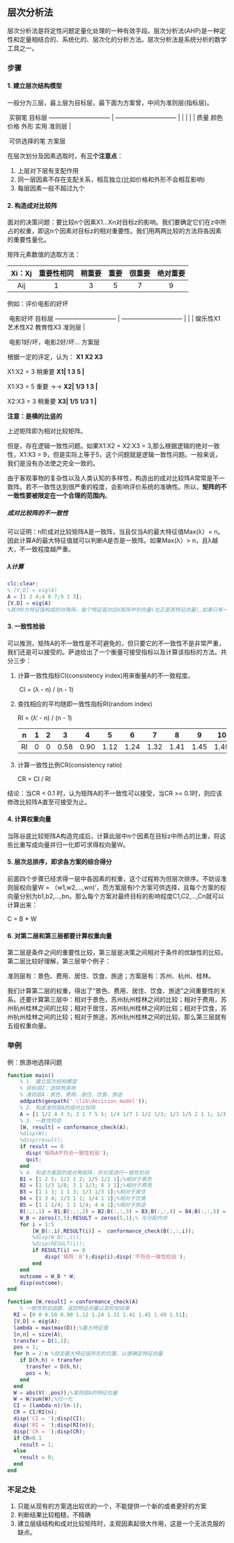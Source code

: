 ## 层次分析法

层次分析法是将定性问题定量化处理的一种有效手段。层次分析法(AHP)是一种定性和定量相结合的、系统化的、层次化的分析方法。层次分析法是系统分析的数学工具之一。

### 步骤

#### 1. 建立层次结构模型

一般分为三层，最上层为目标层，最下面为方案曾，中间为准则层(指标层)。

​									买钢笔                                                                   目标层                                                                                                                                                                                                                                                       ——————————  | ——————————                                                                                                                                                                            |                  |                  |                    |                |                                                                                                                                                                        质量          颜色             价格              外形          实用                              准则层                                                                                                                                                                                                                              										|                                                                                                                                                                                                                         

​							  可供选择的笔                                                               方案层

在层次划分及因素选取时，有**三个注意点**：

1. 上层对下层有支配作用
2. 同一层因素不存在支配关系，相互独立(比如价格和外形不会相互影响)
3. 每层因素一般不超过九个

#### 2. 构造成对比较阵

面对的决策问题：要比较n个因素X1...Xn对目标z的影响。我们要确定它们在z中所占的权重，即这n个因素对目标z的相对重要性。我们用两两比较的方法将各因素的重要性量化。

矩阵元素数值的选取方法：

| Xi：Xj | 重要性相同 | 稍重要 | 重要 | 很重要 | 绝对重要 |
| :----: | :--------: | :----: | :--: | :----: | :------: |
|  Aij   |     1      |   3    |  5   |   7    |    9     |

例如：评价电影的好坏

​	                              电影好坏                                                                   目标层                                                                                                                                                                                                                                                       ——————————  | ——————————                                                                                                                                                                             |                                      |                                       |                                                                                                                                                                                  娱乐性X1                 艺术性X2                         教育性X3                           准则层                                                                                                                                                                                                                              										|                                                                                                                                                                                                                         

​				    电影1好/坏，电影2好/坏...                                                    方案层

根据一定的评定，认为：                          **X1      X2      X3**

X1:X2 = 3	稍重要                      	 **X1|     1        3        5   |**

X1:X3 = 5	重要                   →→	**X2|   1/3       1        3   |**

X2:X3 = 3	稍重要                       	**X3|   1/5     1/3      1   |**

**注意：是横的比竖的**

上述矩阵即为相对比较矩阵。

但是，存在逻辑一致性问题。如果X1:X2 = X2:X3 = 3,那么根据逻辑的绝对一致性，X1:X3 = 9，但是实际上等于5，这个问题就是逻辑一致性问题。一般来说，我们是没有办法使之完全一致的。

由于客观事物的复杂性以及人类认知的多样性，构造出的成对比较阵A常常是不一致阵。若不一致性达到很严重的程度，会影响评价系统的准确性。所以，**矩阵的不一致性要被限定在一个合理的范围内**。

##### 成对比较阵的不一致性

可以证明：n阶成对比较矩阵A是一致阵，当且仅当A的最大特征值Max(λ）=  n。因此计算A的最大特征值就可以判断A是否是一致阵。如果Max(λ）>  n，且λ越大，不一致程度越严重。

##### λ计算

```matlab
clc;clear;
% [V,D] = eig(A) 
A = [1 2 4;4 0 7;9 1 3];
[V,D] = eig(A)
%其中D为特征值构成的对角阵，每个特征值对应V矩阵中列向量(也正是其特征向量),如果只有一个返回变量，则得到该矩阵特征值构成的列向量。
```

#### 3. 一致性检验

可以推测，矩阵A的不一致性是不可避免的，但只要它的不一致性不是非常严重，我们还是可以接受的。萨迪给出了一个衡量可接受指标以及计算该指标的方法。共分三步：

1. 计算一致性指标CI(consistency index)用来衡量A的不一致程度。

   ​	CI = (λ - n) / (n - 1)

2. 查找相应的平均随即一致性指标RI(random index)

      RI = (λ‘ - n) / (n - 1)

   | n    | 1    | 2    | 3    | 4    | 5    | 6    | 7    | 8    | 9    | 10   | 11   |
   | ---- | ---- | ---- | ---- | ---- | ---- | ---- | ---- | ---- | ---- | ---- | ---- |
   | RI   | 0    | 0    | 0.58 | 0.90 | 1.12 | 1.24 | 1.32 | 1.41 | 1.45 | 1.49 | 1.51 |

3. 计算一致性比例CR(consistency ratio)

      CR = CI / RI

结论：当CR < 0.1 时，认为矩阵A的不一致性可以接受，当CR >= 0.1时，则应该修改比较阵A直至可接受为止。

#### 4. 计算权重向量

当陈谷底比较矩阵A构造完成后，计算此层中n个因素在目标z中所占的比重，将这些比重写成向量并归一化即可求得权向量W。

#### 5. 层次总排序，即求各方案的综合得分

前面四个步骤已经求得一层中各因素的权重，这个过程称为但层次排序。不妨设准则层权向量W = （w1,w2,...,wn)’，而方案层有l个方案可供选择，且每个方案的权向量分别为b1,b2,...,bn。那么每个方案对最终目标的影响程度C1,C2,...,Cn就可以计算出来：

C = B * W

#### 6. 对第二层和第三层都要计算权重向量

第二层是条件之间的重要性比较，第三层是决策之间相对于条件的优缺性的比较。第二层比较好理解，第三层举个例子：

准则层有：景色、费用、居住、饮食、旅途；方案层有：苏州、杭州、桂林。

我们计算第二层的权重，得出了“景色、费用、居住、饮食、旅途”之间重要性的关系。还要计算第三层中：相对于景色，苏州杭州桂林之间的比较；相对于费用，苏州杭州桂林之间的比较；相对于居住，苏州杭州桂林之间的比较；相对于饮食，苏州杭州桂林之间的比较；相对于旅途，苏州杭州桂林之间的比较。那么第三层就有五组权重向量。

### 举例

例：旅游地选择问题

```matlab
function main()
    % 1. 建立层次结构模型
    % 目标层Z：选择旅游地                                                                                       
    % 准则层A：景色、费用、居住、饮食、旅途                                                                           % 方案层B：苏州、杭州、桂林
    addpath(genpath('.\lib\decision_model'));
    % 2. 构造准则层A的成对比较阵
    A = [1 1/2 4 3 3; 2 1 7 5 5; 1/4 1/7 1 1/2 1/3; 1/3 1/5 2 1 1; 1/3 1/5 3 1 1];
    % 3. 一致性检验
    [W, result] = conformance_check(A);
    %disp(W);
    %disp(result);
    if result == 0
      disp('矩阵A不符合一致性检验');
      quit;
    end
    % 4. 构造方案层的成对角矩阵，并对其进行一致性检验
    B1 = [1 2 5; 1/2 1 2; 1/5 1/2 1];%相对于景色
    B2 = [1 1/3 1/8; 3 1 1/3; 8 3 1];%相对于费用
    B3 = [1 1 3; 1 1 3; 1/3 1/3 1];%相对于居住
    B4 = [1 3 4; 1/3 1 1; 1/4 1 1];%相对于饮食
    B5 = [1 1 1/4; 1 1 1/4; 4 4 1];%相对于旅途
    B(:,:,1) = B1;B(:,:,2) = B2;B(:,:,3) = B3;B(:,:,4) = B4;B(:,:,5) = B5;%这么写是为了代码可读性
    W_B = zeros(3,5);RESULT = zeros(5,1);% 与分配内存
    for i = 1:5
        [W_B(:,i),RESULT(i)] =  conformance_check(B(:,:,i));
        %disp(W_B(:,i));
        %disp(RESULT(i));
        if RESULT(i) == 0
        	disp('矩阵：B');disp(i);disp('不符合一致性检验');
       	end
    end	
    outcome = W_B * W;
    disp(outcome);
end
```

```matlab
function [W,result] = conformance_check(A)
	% 一致性检验函数，返回特征向量以及检验结果
  RI = [0 0 0.58 0.90 1.12 1.24 1.32 1.41 1.45 1.49 1.51];
  [V,D] = eig(A);
  lambda = max(max(D));%最大特征值
  [n,n] = size(A);
  transfer = D(1,1);
  pos = 1;
  for h = 2:n %锁定最大特征值所在的位置，以便确定特征向量
    if D(h,h) > transfer
      transfer = D(h,h);
      pos = h;
    end
  end	
  W = abs(V(:,pos));%准则层A的特征向量
  W = W/sum(W);%归一化
  CI = (lambda-n)/(n-1);
  CR = CI/RI(n);
  disp('CI = ');disp(CI);
  disp('RI = ');disp(RI(n));
  disp('CR = ');disp(CR);
  if CR<0.1
    result = 1;
  else
    result = 0;
  end
end
```

### 不足之处

1. 只能从现有的方案选出较优的一个，不能提供一个新的或者更好的方案
2. 判断结果比较粗糙，不精确
3. 建立层级结构和成对比较矩阵时，主观因素起很大作用，这是一个无法克服的缺点。